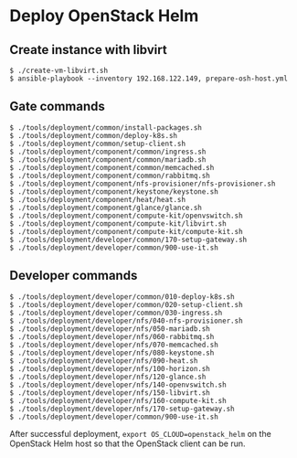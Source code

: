 # Deploy OpenStack Helm

## Create instance with libvirt

    $ ./create-vm-libvirt.sh
    $ ansible-playbook --inventory 192.168.122.149, prepare-osh-host.yml

## Gate commands

    $ ./tools/deployment/common/install-packages.sh
    $ ./tools/deployment/common/deploy-k8s.sh
    $ ./tools/deployment/common/setup-client.sh
    $ ./tools/deployment/component/common/ingress.sh
    $ ./tools/deployment/component/common/mariadb.sh
    $ ./tools/deployment/component/common/memcached.sh
    $ ./tools/deployment/component/common/rabbitmq.sh
    $ ./tools/deployment/component/nfs-provisioner/nfs-provisioner.sh
    $ ./tools/deployment/component/keystone/keystone.sh
    $ ./tools/deployment/component/heat/heat.sh
    $ ./tools/deployment/component/glance/glance.sh
    $ ./tools/deployment/component/compute-kit/openvswitch.sh
    $ ./tools/deployment/component/compute-kit/libvirt.sh
    $ ./tools/deployment/component/compute-kit/compute-kit.sh
    $ ./tools/deployment/developer/common/170-setup-gateway.sh
    $ ./tools/deployment/developer/common/900-use-it.sh

## Developer commands

    $ ./tools/deployment/developer/common/010-deploy-k8s.sh
    $ ./tools/deployment/developer/common/020-setup-client.sh
    $ ./tools/deployment/developer/common/030-ingress.sh
    $ ./tools/deployment/developer/nfs/040-nfs-provisioner.sh
    $ ./tools/deployment/developer/nfs/050-mariadb.sh
    $ ./tools/deployment/developer/nfs/060-rabbitmq.sh
    $ ./tools/deployment/developer/nfs/070-memcached.sh
    $ ./tools/deployment/developer/nfs/080-keystone.sh
    $ ./tools/deployment/developer/nfs/090-heat.sh
    $ ./tools/deployment/developer/nfs/100-horizon.sh
    $ ./tools/deployment/developer/nfs/120-glance.sh
    $ ./tools/deployment/developer/nfs/140-openvswitch.sh
    $ ./tools/deployment/developer/nfs/150-libvirt.sh
    $ ./tools/deployment/developer/nfs/160-compute-kit.sh
    $ ./tools/deployment/developer/nfs/170-setup-gateway.sh
    $ ./tools/deployment/developer/common/900-use-it.sh

After successful deployment, `export OS_CLOUD=openstack_helm` on the
OpenStack Helm host so that the OpenStack client can be run.
